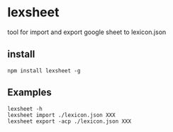 # lexsheet

tool for import and export google sheet to lexicon.json

## install

```
npm install lexsheet -g
```

## Examples

```
lexsheet -h
lexsheet import ./lexicon.json XXX
lexsheet export -acp ./lexicon.json XXX
```
